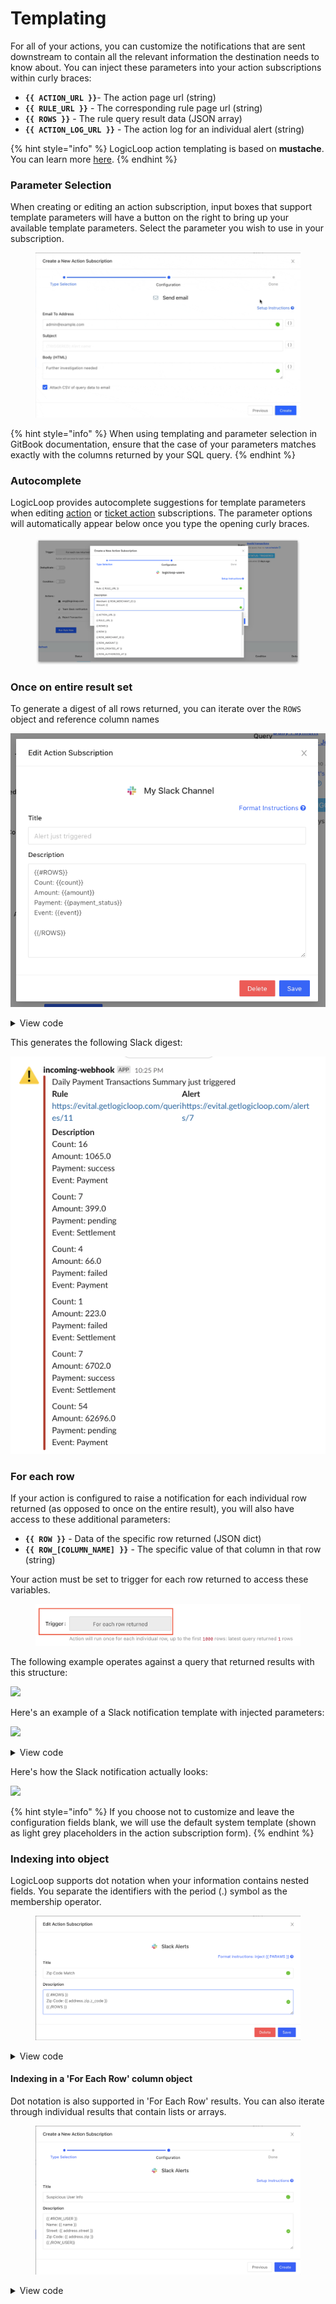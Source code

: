 # Templating

For all of your actions, you can customize the notifications that are sent downstream to contain all the relevant information the destination needs to know about. You can inject these parameters into your action subscriptions within curly braces:

* **`{{ ACTION_URL }}`**- The action page url (string)
* **`{{ RULE_URL }}`** - The corresponding rule page url (string)&#x20;
* **`{{ ROWS }}`** - The rule query result data (JSON array)
* **`{{ ACTION_LOG_URL }}`** - The action log for an individual alert (string)

{% hint style="info" %}
LogicLoop action templating is based on **mustache**. You can learn more [here](https://mustache.github.io/mustache.5.html).
{% endhint %}

### Parameter Selection

When creating or editing an action subscription, input boxes that support template parameters will have a button on the right to bring up your available template parameters. Select the parameter you wish to use in your subscription.

<figure><img src="../.gitbook/assets/Recording 2023-08-22 at 13.30.28.gif" alt=""><figcaption></figcaption></figure>

{% hint style="info" %}
When using templating and parameter selection in GitBook documentation, ensure that the case of your parameters matches exactly with the columns returned by your SQL query.
{% endhint %}

### Autocomplete

LogicLoop provides autocomplete suggestions for template parameters when editing [action](actions.md#create-an-action-subscription) or [ticket action](../case-management/case-management/#ticket-actions) subscriptions. The parameter options will automatically appear below once you type the opening curly braces.

<figure><img src="../.gitbook/assets/autocomplete.png" alt=""><figcaption></figcaption></figure>

### Once on entire result set

To generate a digest of all rows returned, you can iterate over the `ROWS` object and reference column names&#x20;

![](<../.gitbook/assets/image (26).png>)

<details>

<summary>View code</summary>

```
{{ #ROWS }}
Count: {{ count }}
Amount: {{ amount }}
Payment: {{ payment_status }}
Event: {{ event }}
{{ /ROWS }}
```

</details>

This generates the following Slack digest:

![](<../.gitbook/assets/image (23).png>)

### For each row

If your action is configured to raise a notification for each individual row returned (as opposed to once on the entire result), you will also have access to these additional parameters:

* **`{{ ROW }}`** - Data of the specific row returned (JSON dict)&#x20;
* **`{{ ROW_[COLUMN_NAME] }}`** - The specific value of that column in that row (string)

Your action must be set to trigger for each row returned to access these variables.

<figure><img src="../.gitbook/assets/Screenshot 2023-02-22 at 2.00.08 PM (1).png" alt=""><figcaption></figcaption></figure>

The following example operates against a query that returned results with this structure:

![](../.gitbook/assets/rule\_result.png)

Here's an example of a Slack notification template with injected parameters:

![](<../.gitbook/assets/slack\_template (1).png>)

<details>

<summary>View code</summary>

```
A large transaction has been found
ID: {{ ROW_ID }}
Amount: {{ ROW_AMOUNT }}
Category: {{ ROW_CATEGORY }}
Created at: {{ ROW_CREATED_AT }}

Please go here to approve or reject: https://admin.company.com/transactions/{{ROW_ID}}
```

</details>

Here's how the Slack notification actually looks:

![](<../.gitbook/assets/slack\_result (1).png>)

{% hint style="info" %}
If you choose not to customize and leave the configuration fields blank, we will use the default system template (shown as light grey placeholders in the action subscription form).
{% endhint %}

### Indexing into object

LogicLoop supports dot notation when your information contains nested fields. You separate the identifiers with the period (.) symbol as the membership operator.

<figure><img src="../.gitbook/assets/Screenshot 2023-01-25 at 4.12.25 PM.png" alt=""><figcaption></figcaption></figure>

<details>

<summary>View code</summary>

```
{{ #ROWS }}
Zip Code: {{ address.zip.z_code }}
{{ /ROWS }}
```

</details>

#### Indexing in a 'For Each Row' column object

Dot notation is also supported in 'For Each Row' results. You can also iterate through individual results that contain lists or arrays.

<figure><img src="../.gitbook/assets/Screenshot 2023-01-18 at 10.35.20 AM.png" alt=""><figcaption></figcaption></figure>

<details>

<summary>View code</summary>

```
{{ #ROW_USER }}
Name: {{ name }}
Street: {{ address.street }}
Zip Code: {{ address.zip }}
{{ /ROW_USER }}
```

</details>

